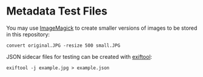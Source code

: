 # Metadata Test Files

You may use [ImageMagick](http://www.imagemagick.org/Usage/resize/#resample) 
to create smaller versions of images to be stored in this repository:

```
convert original.JPG -resize 500 small.JPG
```

JSON sidecar files for testing can be created with [exiftool](https://exiftool.org/):

```
exiftool -j example.jpg > example.json
```
